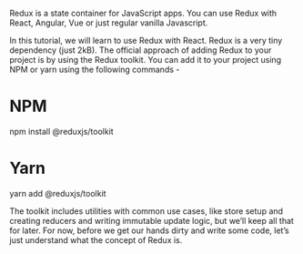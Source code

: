 Redux is a state container for JavaScript apps. You can use Redux with React, Angular, Vue or just regular vanilla Javascript. 

In this tutorial, we will learn to use Redux with React. Redux is a very tiny dependency (just 2kB). The official approach of adding Redux to your project is by using the Redux toolkit. You can add it to your project using NPM or yarn using the following commands - 

# NPM
npm install @reduxjs/toolkit

# Yarn
yarn add @reduxjs/toolkit

The toolkit includes utilities with common use cases, like store setup and creating reducers and writing immutable update logic, but we’ll keep all that for later. For now, before we get our hands dirty and write some code, let’s just understand what the concept of Redux is.
